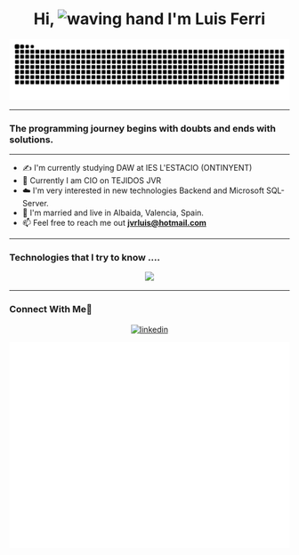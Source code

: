 <div align="center">
  
  <h1>Hi,  <img src="https://raw.githubusercontent.com/MartinHeinz/MartinHeinz/master/wave.gif" alt="waving hand" width="50"> I'm Luis Ferri</h1>
    <img src="https://github.com/Platane/snk/raw/output/github-contribution-grid-snake.svg" alt="GitHub Contribution Snake">
</div>

---

### The programming journey begins with doubts and ends with solutions.

---

- ✍ I'm currently studying DAW at IES L'ESTACIO (ONTINYENT)
- 🏢 Currently I am CIO on TEJIDOS JVR
- ☁️ I'm very interested in new technologies Backend and Microsoft SQL-Server.
- 📝 I'm married and live in Albaida, Valencia, Spain.
- 📫 Feel free to reach me out **[jvrluis@hotmail.com](mailto:jvrluis@hotmail.com)**

---

### Technologies that I try to know .... 

<div align="center">
  <a href="https://skillicons.dev" rel="nofollow">
    <img src="https://skillicons.dev/icons?i=ps,docker,git,css,powershell,mysql,github,html,java,js,mongodb,php,vscode,windows,Xpath,XML,a=15" style="max-width: 100%;">
  </a>
</div>

---

### Connect With Me🤝

<div align="center">
   <a href="https://www.linkedin.com/in/luis-ferri/" rel="nofollow"><img align="center" src="https://user-images.githubusercontent.com/88904952/234979284-68c11d7f-1acc-4f0c-ac78-044e1037d7b0.png" alt="linkedin" height="50" width="50"></a>
 </div>

<!-- METRICS -->
[![github-metrics.svg](https://github.com/luisff73/nodejs-blog-practica/raw/main/github-metrics.svg)](https://github.com/luisff73/nodejs-blog-practica/raw/main/github-metrics.svg)
<!-- END METRICS -->

